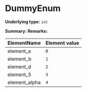 # DummyEnum

**Underlying type:** `int`

**Summary:** 
**Remarks:** 

|ElementName         | Element value
|--------------------|--------------
| element_a | `0`
| element_b | `1`
| element_d | `2`
| element_5 | `3`
| element_alpha | `4`

